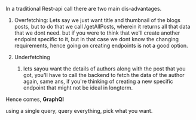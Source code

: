 In a traditional Rest-api call there are two main dis-advantages.

1. Overfetching:
    Lets say we just want title and thumbnail of the blogs posts, but to do that we call /getAllPosts, wherein it returns all that data that we dont need. but if you were to think that we'll create another endpoint specific to it, but in that case we dont know the changing requirements, hence going on creating endpoints is not a good option.

2. Underfetching
   1. lets sayou want the details of authors along with the post that you got, you'll have to call the backend to fetch the data of the author again, same ans, if you're thinking of creating a new specific endpoint that might not be ideal in longterm.

Hence comes, **GraphQl**

using a single query, query everything, pick what you want.